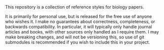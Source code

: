 This repository is a collection of reference styles for biology papers.

It is primarily for personal use, but is released for the free use of anyone who wishes it.
I make no guarantees about correctness, completeness, or backwards compatibility.
In particular, it will typically only handle journal articles and books, with other sources only handled as I require them.
I may make breaking changes, and will not be versioning this, so use of git submodules is recommended if you wish to include this in your project.
